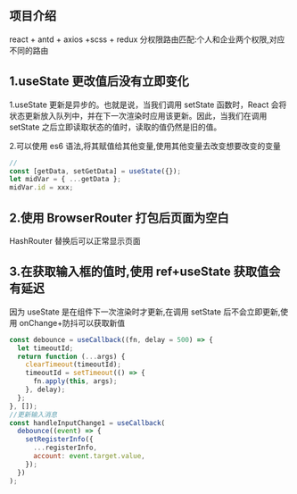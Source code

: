 ## 项目介绍
react + antd + axios +scss + redux
分权限路由匹配:个人和企业两个权限,对应不同的路由

## 1.useState 更改值后没有立即变化

1.useState 更新是异步的。也就是说，当我们调用 setState 函数时，React 会将状态更新放入队列中，并在下一次渲染时应用该更新。因此，当我们在调用 setState 之后立即读取状态的值时，读取的值仍然是旧的值。

2.可以使用 es6 语法,将其赋值给其他变量,使用其他变量去改变想要改变的变量

```js
//
const [getData, setGetData] = useState({});
let midVar = { ...getData };
midVar.id = xxx;
```

## 2.使用 BrowserRouter 打包后页面为空白

HashRouter 替换后可以正常显示页面

## 3.在获取输入框的值时,使用 ref+useState 获取值会有延迟

因为 useState 是在组件下一次渲染时才更新,在调用 setState 后不会立即更新,使用 onChange+防抖可以获取新值

```js
const debounce = useCallback((fn, delay = 500) => {
  let timeoutId;
  return function (...args) {
    clearTimeout(timeoutId);
    timeoutId = setTimeout(() => {
      fn.apply(this, args);
    }, delay);
  };
}, []);
//更新输入消息
const handleInputChange1 = useCallback(
  debounce((event) => {
    setRegisterInfo({
      ...registerInfo,
      account: event.target.value,
    });
  })
);
```
